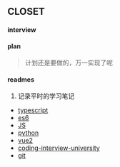 ## CLOSET

#### interview
#### plan
> 计划还是要做的，万一实现了呢

#### readmes
1. 记录平时的学习笔记
- [typescript](https://github.com/Imagine-Kuroo/closet/blob/master/readmes/typescript.md)
- [es6](https://github.com/Imagine-Kuroo/closet/blob/master/readmes/es6.md)
- [JS](https://github.com/Imagine-Kuroo/closet/blob/master/readmes/JS.md)
- [python](https://github.com/Imagine-Kuroo/closet/blob/master/readmes/python.md)
- [vue2](https://github.com/Imagine-Kuroo/closet/blob/master/readmes/vue2.md)
- [coding-interview-university](https://github.com/Imagine-Kuroo/closet/blob/master/readmes/coding.md)
- [git](https://github.com/Imagine-Kuroo/closet/blob/master/readmes/git.md)



